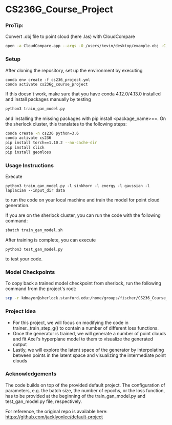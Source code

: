 # CS236G_Course_Project

### ProTip:

Convert .obj file to point cloud (here .las) with CloudCompare

```bash
open -a CloudCompare.app --args -O /users/kevin/desktop/example.obj -C_EXPORT_FMT LAS -SAMPLE_MESH POINTS 10000
```

### Setup

After cloning the repository, set up the environment by executing

    conda env create -f cs236_project.yml
    conda activate cs236g_course_project

If this doesn't work, make sure that you have conda 4.12.0/4.13.0 installed and install packages manually by testing 

```bash
python3 train_gan_model.py
```

and installing the missing packages with pip install <package_name>==<version>. On the sherlock cluster, this translates to the following steps:

```bash
conda create -n cs236 python=3.6
conda activate cs236
pip install torch==1.10.2 --no-cache-dir
pip install click
pip install geomloss
```

### Usage Instructions

Execute

    python3 train_gan_model.py -l sinkhorn -l energy -l gaussian -l laplacian --input_dir data
  
to run the code on your local machine and train the model for point cloud generation.

If you are on the sherlock cluster, you can run the code with the following command:

```bash
sbatch train_gan_model.sh
```

After training is complete, you can execute

    python3 test_gan_model.py

to test your code.

### Model Checkpoints

To copy back a trained model checkpoint from sherlock, run the following command from the project's root:

```bash
scp -r kdmayer@sherlock.stanford.edu:/home/groups/fischer/CS236_Course_Project/checkpoints/<checkpoint_name> checkpoints/
```

### Project Idea

- For this project, we will focus on modifying the code in trainer._train_step_g() to contain a number of different loss functions.
- Once the generator is trained, we will generate a number of point clouds and fit Axel's hyperplane model to them to visualize the generated output
- Lastly, we will explore the latent space of the generator by interpolating between points in the latent space and visualizing the intermediate point clouds
  
### Acknowledgements

The code builds on top of the provided default project. The configuration of parameters, e.g. the batch size, the 
number of epochs, or the loss function, has to be provided at the beginning of the train_gan_model.py and 
test_gan_model.py file, respectively. 

For reference, the original repo is available here: https://github.com/jacklyonlee/default-project

 
